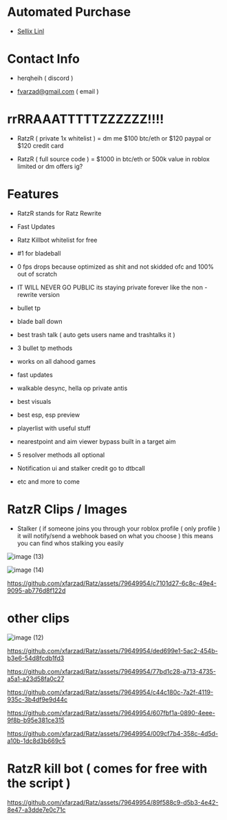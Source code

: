 # Automated Purchase

+ [Sellix Linl](https://farzad.mysellix.io/product/65e62d2dda575)

# Contact Info

+ herqheih ( discord )

+ fvarzad@gmail.com ( email )

# $$$$rrRRAAATTTTTZZZZZZ!!!!

+ RatzR ( private 1x whitelist ) =   dm me $100 btc/eth or $120 paypal or $120 credit card

+ RatzR ( full source code ) = $1000 in btc/eth or 500k value in roblox limited or dm offers ig?

# Features

+ RatzR stands for Ratz Rewrite

+ Fast Updates

+ Ratz Killbot whitelist for free

+ #1 for bladeball

+ 0 fps drops because optimized as shit and not skidded ofc and 100% out of scratch

+ IT WILL NEVER GO PUBLIC its staying private forever like the non - rewrite version

+ bullet tp

+ blade ball down

+ best trash talk ( auto gets users name and trashtalks it )

+ 3 bullet tp methods

+ works on all dahood games

+ fast updates

+ walkable desync, hella op private antis

+ best visuals

+ best esp, esp preview

+ playerlist with useful stuff

+ nearestpoint and aim viewer bypass built in a target aim

+ 5 resolver methods all optional

+ Notification ui and stalker credit go to dtbcall

+ etc and more to come

# RatzR Clips / Images

+ Stalker ( if someone joins you through your roblox profile ( only profile ) it will notify/send a webhook based on what you choose ) this means you can find whos stalking you easily

![image (13)](https://github.com/xfarzad/Ratz/assets/79649954/e27bfc83-f65a-4c28-9aea-b27eafb67725)

![image (14)](https://github.com/xfarzad/Ratz/assets/79649954/6bc320d4-d9ec-4fbb-9bb8-8405e3185d98)

https://github.com/xfarzad/Ratz/assets/79649954/c7101d27-6c8c-49e4-9095-ab776d8f122d



# other clips

![image (12)](https://github.com/xfarzad/Ratz/assets/79649954/0dc4ff02-69bf-45ce-97d3-d48a4c82511d)

https://github.com/xfarzad/Ratz/assets/79649954/ded699e1-5ac2-454b-b3e6-54d8fcdb1fd3

https://github.com/xfarzad/Ratz/assets/79649954/77bd1c28-a713-4735-a5a1-a23d58fa0c27

https://github.com/xfarzad/Ratz/assets/79649954/c44c180c-7a2f-4119-935c-3b4df9e9d44c

https://github.com/xfarzad/Ratz/assets/79649954/607fbf1a-0890-4eee-9f8b-b95e381ce315

https://github.com/xfarzad/Ratz/assets/79649954/009cf7b4-358c-4d5d-a10b-1dc8d3b669c5








# RatzR kill bot ( comes for free with the script )

https://github.com/xfarzad/Ratz/assets/79649954/89f588c9-d5b3-4e42-8e47-a3dde7e0c71c



